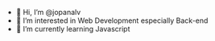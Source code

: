 - 👋 Hi, I’m @jopanalv
- 👀 I’m interested in Web Development especially Back-end
- 🌱 I’m currently learning Javascript

<!---
jopanalv/jopanalv is a ✨ special ✨ repository because its `README.md` (this file) appears on your GitHub profile.
You can click the Preview link to take a look at your changes.
--->
